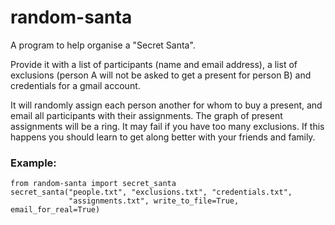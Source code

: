 # random-santa
A program to help organise a "Secret Santa".

Provide it with a list of participants (name and email address), a list of
exclusions (person A will not be asked to get a present for person B) and
credentials for a gmail account.

It will randomly assign each person another for whom to buy a present, and
email all participants with their assignments. The graph of present
assignments will be a ring. It may fail if you have too many exclusions. If
this happens you should learn to get along better with your friends and
family.

### Example:
```
from random-santa import secret_santa
secret_santa("people.txt", "exclusions.txt", "credentials.txt",
             "assignments.txt", write_to_file=True, email_for_real=True)
```